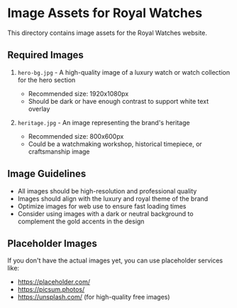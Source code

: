 # Image Assets for Royal Watches

This directory contains image assets for the Royal Watches website.

## Required Images

1. `hero-bg.jpg` - A high-quality image of a luxury watch or watch collection for the hero section
   - Recommended size: 1920x1080px
   - Should be dark or have enough contrast to support white text overlay

2. `heritage.jpg` - An image representing the brand's heritage
   - Recommended size: 800x600px
   - Could be a watchmaking workshop, historical timepiece, or craftsmanship image

## Image Guidelines

- All images should be high-resolution and professional quality
- Images should align with the luxury and royal theme of the brand
- Optimize images for web use to ensure fast loading times
- Consider using images with a dark or neutral background to complement the gold accents in the design

## Placeholder Images

If you don't have the actual images yet, you can use placeholder services like:
- https://placeholder.com/
- https://picsum.photos/
- https://unsplash.com/ (for high-quality free images) 